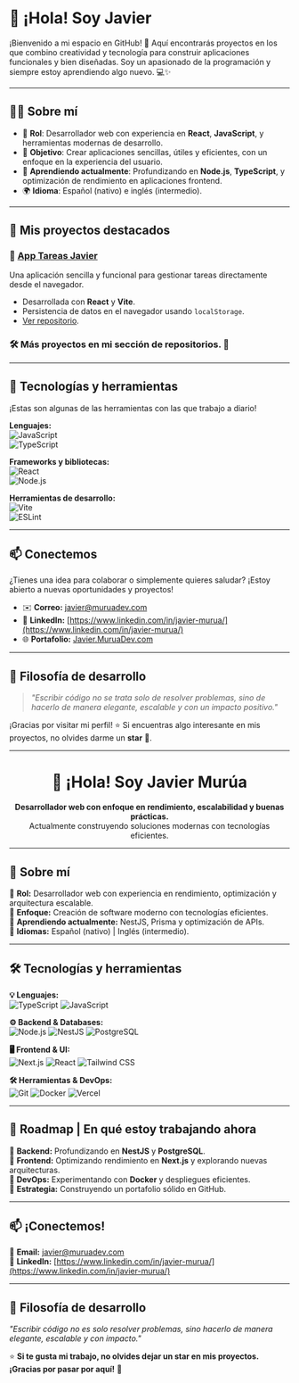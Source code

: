 # 👋 ¡Hola! Soy Javier  

¡Bienvenido a mi espacio en GitHub! 🚀 Aquí encontrarás proyectos en los que combino creatividad y tecnología para construir aplicaciones funcionales y bien diseñadas. Soy un apasionado de la programación y siempre estoy aprendiendo algo nuevo. 💻✨  

---

## **🧑‍💻 Sobre mí**
- 🌟 **Rol**: Desarrollador web con experiencia en **React**, **JavaScript**, y herramientas modernas de desarrollo.
- 🎯 **Objetivo**: Crear aplicaciones sencillas, útiles y eficientes, con un enfoque en la experiencia del usuario.
- 🌱 **Aprendiendo actualmente**: Profundizando en **Node.js**, **TypeScript**, y optimización de rendimiento en aplicaciones frontend.
- 🌍 **Idioma**: Español (nativo) e inglés (intermedio).

---

## **📂 Mis proyectos destacados**
### 📝 [**App Tareas Javier**](https://apptareas.muruadev.com/)  
Una aplicación sencilla y funcional para gestionar tareas directamente desde el navegador.  
- Desarrollada con **React** y **Vite**.  
- Persistencia de datos en el navegador usando `localStorage`.  
- [Ver repositorio](https://github.com/JavierMurua/app-tareas-javier).

### 🛠️ Más proyectos en mi sección de repositorios. 🚀

---

## **🔧 Tecnologías y herramientas**
¡Estas son algunas de las herramientas con las que trabajo a diario!  

**Lenguajes:**  
![JavaScript](https://img.shields.io/badge/-JavaScript-F7DF1E?logo=javascript&logoColor=black&style=flat-square)  
![TypeScript](https://img.shields.io/badge/-TypeScript-007ACC?logo=typescript&logoColor=white&style=flat-square)  

**Frameworks y bibliotecas:**  
![React](https://img.shields.io/badge/-React-61DAFB?logo=react&logoColor=black&style=flat-square)  
![Node.js](https://img.shields.io/badge/-Node.js-339933?logo=node.js&logoColor=white&style=flat-square)  

**Herramientas de desarrollo:**  
![Vite](https://img.shields.io/badge/-Vite-646CFF?logo=vite&logoColor=white&style=flat-square)  
![ESLint](https://img.shields.io/badge/-ESLint-4B32C3?logo=eslint&logoColor=white&style=flat-square)  

---

## **📫 Conectemos**
¿Tienes una idea para colaborar o simplemente quieres saludar? ¡Estoy abierto a nuevas oportunidades y proyectos!  

- ✉️ **Correo:** [javier@muruadev.com](mailto:javier@muruadev.com) 
- 💼 **LinkedIn:** [https://www.linkedin.com/in/javier-murua/](https://www.linkedin.com/in/javier-murua/)
- 🌐 **Portafolio:** [Javier.MuruaDev.com](https://javier.muruadev.com/)  

---

## **🎯 Filosofía de desarrollo**
> _"Escribir código no se trata solo de resolver problemas, sino de hacerlo de manera elegante, escalable y con un impacto positivo."_  

¡Gracias por visitar mi perfil! ⭐ Si encuentras algo interesante en mis proyectos, no olvides darme un **star** 🌟.  

---

<h1 align="center">👋 ¡Hola! Soy Javier Murúa</h1>

<p align="center">
  <b>Desarrollador web con enfoque en rendimiento, escalabilidad y buenas prácticas.</b><br>
  Actualmente construyendo soluciones modernas con tecnologías eficientes.
</p>

---

## 🚀 Sobre mí  
🔹 **Rol:** Desarrollador web con experiencia en rendimiento, optimización y arquitectura escalable.  
🔹 **Enfoque:** Creación de software moderno con tecnologías eficientes.  
🔹 **Aprendiendo actualmente:** NestJS, Prisma y optimización de APIs.  
🔹 **Idiomas:** Español (nativo) | Inglés (intermedio).  

---

## 🛠️ Tecnologías y herramientas  

**💡 Lenguajes:**  
![TypeScript](https://img.shields.io/badge/-TypeScript-007ACC?logo=typescript&logoColor=white&style=flat-square)
![JavaScript](https://img.shields.io/badge/-JavaScript-F7DF1E?logo=javascript&logoColor=black&style=flat-square)  

**⚙️ Backend & Databases:**  
![Node.js](https://img.shields.io/badge/-Node.js-339933?logo=node.js&logoColor=white&style=flat-square)
![NestJS](https://img.shields.io/badge/-NestJS-E0234E?logo=nestjs&logoColor=white&style=flat-square)
![PostgreSQL](https://img.shields.io/badge/-PostgreSQL-4169E1?logo=postgresql&logoColor=white&style=flat-square)  

**🖥️ Frontend & UI:**  
![Next.js](https://img.shields.io/badge/-Next.js-000000?logo=next.js&logoColor=white&style=flat-square)
![React](https://img.shields.io/badge/-React-61DAFB?logo=react&logoColor=black&style=flat-square)
![Tailwind CSS](https://img.shields.io/badge/-Tailwind_CSS-38B2AC?logo=tailwind-css&logoColor=white&style=flat-square)  

**🛠️ Herramientas & DevOps:**  
![Git](https://img.shields.io/badge/-Git-F05032?logo=git&logoColor=white&style=flat-square)
![Docker](https://img.shields.io/badge/-Docker-2496ED?logo=docker&logoColor=white&style=flat-square)
![Vercel](https://img.shields.io/badge/-Vercel-000000?logo=vercel&logoColor=white&style=flat-square)  

---

## 📍 Roadmap | En qué estoy trabajando ahora  

🔹 **Backend:** Profundizando en **NestJS** y **PostgreSQL**.  
🔹 **Frontend:** Optimizando rendimiento en **Next.js** y explorando nuevas arquitecturas.  
🔹 **DevOps:** Experimentando con **Docker** y despliegues eficientes.  
🔹 **Estrategia:** Construyendo un portafolio sólido en GitHub.  

---

## 📫 ¡Conectemos!  
📩 **Email:** [javier@muruadev.com](mailto:javier@muruadev.com)  
💼 **LinkedIn:** [https://www.linkedin.com/in/javier-murua/](https://www.linkedin.com/in/javier-murua/)  

---

## 🎯 Filosofía de desarrollo  
_"Escribir código no es solo resolver problemas, sino hacerlo de manera elegante, escalable y con impacto."_  

⭐ **Si te gusta mi trabajo, no olvides dejar un star en mis proyectos. ¡Gracias por pasar por aquí!** 🚀  

